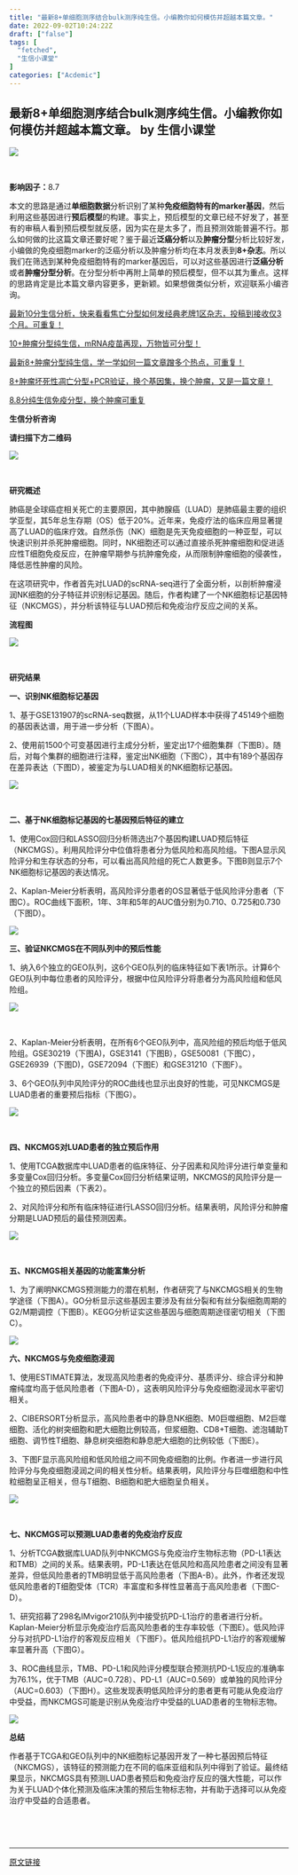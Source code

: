 ```yaml
---
title: "最新8+单细胞测序结合bulk测序纯生信。小编教你如何模仿并超越本篇文章。"
date: 2022-09-02T10:24:22Z
draft: ["false"]
tags: [
  "fetched",
  "生信小课堂"
]
categories: ["Acdemic"]
---
```

最新8+单细胞测序结合bulk测序纯生信。小编教你如何模仿并超越本篇文章。 by 生信小课堂
------
<div><p><img data-galleryid="" data-ratio="0.5160905840286055" data-s="300,640" data-src="https://mmbiz.qpic.cn/mmbiz_png/qw8jImtmeZG4ugPRm8tibMs1YnesA9yBv09q2KeXMYtfJJDgTnpSKu88vkmxIuV1ja0XP4Qa2S3DyxZyREymV5w/640?wx_fmt=png" data-type="png" data-w="839" src="https://mmbiz.qpic.cn/mmbiz_png/qw8jImtmeZG4ugPRm8tibMs1YnesA9yBv09q2KeXMYtfJJDgTnpSKu88vkmxIuV1ja0XP4Qa2S3DyxZyREymV5w/640?wx_fmt=png"></p><p><br></p><p><strong>影响因子：</strong>8.7</p><p>本文的思路是通过<span><strong>单细胞数据</strong></span>分析识别了某种<span><strong>免疫细胞特有的marker基因</strong></span>，然后利用这些基因进行<span><strong>预后模型</strong></span>的构建。事实上，预后模型的文章已经不好发了，甚至有的审稿人看到预后模型就反感，因为实在是太多了，而且预测效能普遍不行。那么如何做的比这篇文章还要好呢？鉴于最近<span><strong>泛癌分析</strong></span>以及<span><strong>肿瘤分型</strong></span>分析比较好发，小编做的免疫细胞marker的泛癌分析以及肿瘤分析均在本月发表到<span><strong>8+杂志</strong></span>。所以我们在筛选到某种免疫细胞特有的marker基因后，可以对这些基因进行<span><strong>泛癌分析</strong></span>或者<span><strong>肿瘤分型分析</strong></span>。在分型分析中再附上简单的预后模型，但不以其为重点。这样的思路肯定是比本篇文章内容更多，更新颖。如果想做类似分析，欢迎联系小编咨询。</p><p><a target="_blank" href="http://mp.weixin.qq.com/s?__biz=Mzg3NDE3NTk4MA==&amp;mid=2247492422&amp;idx=6&amp;sn=db537e6a10412a51b123c9629a41730a&amp;chksm=ced66fc5f9a1e6d3adbda26e9256157e2af1906fcaa614d789612553e651d62f47aa8fd17c05&amp;scene=21#wechat_redirect" textvalue="最新10分生信分析，快来看看焦亡分型如何发经典老牌1区杂志，投稿到接收仅3个月。可重复！" linktype="text" imgurl="" imgdata="null" data-itemshowtype="0" tab="innerlink" data-linktype="2">最新10分生信分析，快来看看焦亡分型如何发经典老牌1区杂志，投稿到接收仅3个月。可重复！</a><br></p><p><a target="_blank" href="http://mp.weixin.qq.com/s?__biz=Mzg3NDE3NTk4MA==&amp;mid=2247492422&amp;idx=6&amp;sn=db537e6a10412a51b123c9629a41730a&amp;chksm=ced66fc5f9a1e6d3adbda26e9256157e2af1906fcaa614d789612553e651d62f47aa8fd17c05&amp;scene=21#wechat_redirect" textvalue="10+肿瘤分型纯生信，mRNA疫苗再现，万物皆可分型！" linktype="text" imgurl="" imgdata="null" data-itemshowtype="0" tab="innerlink" data-linktype="2">10+肿瘤分型纯生信，mRNA疫苗再现，万物皆可分型！</a><br></p><p><a target="_blank" href="http://mp.weixin.qq.com/s?__biz=Mzg3NDE3NTk4MA==&amp;mid=2247492758&amp;idx=3&amp;sn=0908a060f2e04b657749a8c353c8fcfb&amp;chksm=ced66815f9a1e103d48be148c2477f4087ef86fc705f39414c5f9deb1764e4499862cbbeb4a8&amp;scene=21#wechat_redirect" textvalue="最新8+肿瘤分型纯生信，学一学如何一篇文章蹭多个热点，可重复！" linktype="text" imgurl="" imgdata="null" data-itemshowtype="0" tab="innerlink" data-linktype="2">最新8+肿瘤分型纯生信，学一学如何一篇文章蹭多个热点，可重复！</a><br></p><p><a target="_blank" href="http://mp.weixin.qq.com/s?__biz=Mzg3NDE3NTk4MA==&amp;mid=2247492721&amp;idx=2&amp;sn=81eb5fc87e7697d6a9ee870171835118&amp;chksm=ced668f2f9a1e1e4debb595308b0bc99ae85b8df2d7945edc643c17dc9ce3c5cc3f9b27ae0d6&amp;scene=21#wechat_redirect" textvalue="8+肿瘤坏死性凋亡分型+PCR验证，换个基因集，换个肿瘤，又是一篇文章！" linktype="text" imgurl="" imgdata="null" data-itemshowtype="0" tab="innerlink" data-linktype="2">8+肿瘤坏死性凋亡分型+PCR验证，换个基因集，换个肿瘤，又是一篇文章！</a><br></p><p><a target="_blank" href="http://mp.weixin.qq.com/s?__biz=Mzg3NDE3NTk4MA==&amp;mid=2247492422&amp;idx=5&amp;sn=59eeac0e09c075e0ff43391f603a9c6e&amp;chksm=ced66fc5f9a1e6d3e3a51175cc88cde64759447fa8510bbdf81e0a6abea99aab671c19726222&amp;scene=21#wechat_redirect" textvalue="8.8分纯生信免疫分型，换个肿瘤可重复" linktype="text" imgurl="" imgdata="null" data-itemshowtype="0" tab="innerlink" data-linktype="2">8.8分纯生信免疫分型，换个肿瘤可重复</a><strong><br></strong></p><section><span><strong><span>生信分析咨询</span></strong></span></section><p><span><strong><span>请扫描下方二维码</span></strong></span></p><p><img data-backh="430" data-backw="430" data-ratio="1" data-s="300,640" data-src="https://mmbiz.qpic.cn/mmbiz_png/qw8jImtmeZGiasmWJMCs5ib6TujDtZTGNQlS9jENFH7UB068iaZ8j6NXCson0NY5XcPEe2OX5vWuReex14ms2MI6Q/640?wx_fmt=png&amp;wxfrom=5&amp;wx_lazy=1&amp;wx_co=1" data-type="png" data-w="430" src="https://mmbiz.qpic.cn/mmbiz_png/qw8jImtmeZGiasmWJMCs5ib6TujDtZTGNQlS9jENFH7UB068iaZ8j6NXCson0NY5XcPEe2OX5vWuReex14ms2MI6Q/640?wx_fmt=png&amp;wxfrom=5&amp;wx_lazy=1&amp;wx_co=1"></p><p><br></p><p><strong>研究概述</strong></p><p>肺癌是全球癌症相关死亡的主要原因，其中肺腺癌（LUAD）是肺癌最主要的组织学亚型，其5年总生存期（OS）低于20%。近年来，免疫疗法的临床应用显著提高了LUAD的临床疗效。自然杀伤（NK）细胞是先天免疫细胞的一种亚型，可以快速识别并杀死肿瘤细胞。同时，NK细胞还可以通过直接杀死肿瘤细胞和促进适应性T细胞免疫反应，在肿瘤早期参与抗肿瘤免疫，从而限制肿瘤细胞的侵袭性，降低恶性肿瘤的风险。</p><p>在这项研究中，作者首先对LUAD的scRNA-seq进行了全面分析，以剖析肿瘤浸润NK细胞的分子特征并识别标记基因。随后，作者构建了一个NK细胞标记基因特征（NKCMGS），并分析该特征与LUAD预后和免疫治疗反应之间的关系。</p><p><strong>流程图</strong></p><p><img data-galleryid="" data-ratio="0.4322508398656215" data-s="300,640" data-src="https://mmbiz.qpic.cn/mmbiz_png/qw8jImtmeZG4ugPRm8tibMs1YnesA9yBv8NHriazZN2nMgsrz6cAlNbK9L8t2l7GIzAEa3JMf5WYwhheurKVcc2g/640?wx_fmt=png" data-type="png" data-w="893" src="https://mmbiz.qpic.cn/mmbiz_png/qw8jImtmeZG4ugPRm8tibMs1YnesA9yBv8NHriazZN2nMgsrz6cAlNbK9L8t2l7GIzAEa3JMf5WYwhheurKVcc2g/640?wx_fmt=png"></p><p><br></p><p><strong>研究结果</strong></p><p><strong>一、识别NK细胞标记基因</strong></p><p>1、基于GSE131907的scRNA-seq数据，从11个LUAD样本中获得了45149个细胞的基因表达谱，用于进一步分析（下图A）。</p><p>2、使用前1500个可变基因进行主成分分析，鉴定出17个细胞集群（下图B）。随后，对每个集群的细胞进行注释，鉴定出NK细胞（下图C），其中有189个基因存在差异表达（下图D），被鉴定为与LUAD相关的NK细胞标记基因。</p><p><img data-galleryid="" data-ratio="0.8018327605956472" data-s="300,640" data-src="https://mmbiz.qpic.cn/mmbiz_png/qw8jImtmeZG4ugPRm8tibMs1YnesA9yBvVrKnPMibvHpibibQdIQZ7KQp8tbAjXE6SVQia8ATaJfLeibEA3W7gMcErMg/640?wx_fmt=png" data-type="png" data-w="873" src="https://mmbiz.qpic.cn/mmbiz_png/qw8jImtmeZG4ugPRm8tibMs1YnesA9yBvVrKnPMibvHpibibQdIQZ7KQp8tbAjXE6SVQia8ATaJfLeibEA3W7gMcErMg/640?wx_fmt=png"></p><p><br></p><p><strong>二、基于NK细胞标记基因的七基因预后特征的建立</strong></p><p>1、使用Cox回归和LASSO回归分析筛选出7个基因构建LUAD预后特征（NKCMGS）。利用风险评分中位值将患者分为低风险和高风险组。下图A显示风险评分和生存状态的分布，可以看出高风险组的死亡人数更多。下图B则显示7个NK细胞标记基因的表达情况。</p><p>2、Kaplan-Meier分析表明，高风险评分患者的OS显著低于低风险评分患者（下图C）。ROC曲线下面积，1年、3年和5年的AUC值分别为0.710、0.725和0.730（下图D）。</p><p><img data-galleryid="" data-ratio="0.7441077441077442" data-s="300,640" data-src="https://mmbiz.qpic.cn/mmbiz_png/qw8jImtmeZG4ugPRm8tibMs1YnesA9yBvhSgo8LVom6eBJBZ68IVt1SIaAyHeb5EHzGj15mXVVGWIJP6sg57mKw/640?wx_fmt=png" data-type="png" data-w="891" src="https://mmbiz.qpic.cn/mmbiz_png/qw8jImtmeZG4ugPRm8tibMs1YnesA9yBvhSgo8LVom6eBJBZ68IVt1SIaAyHeb5EHzGj15mXVVGWIJP6sg57mKw/640?wx_fmt=png"></p><p><strong>三、验证NKCMGS在不同队列中的预后性能</strong></p><p>1、纳入6个独立的GEO队列，这6个GEO队列的临床特征如下表1所示。计算6个GEO队列中每位患者的风险评分，根据中位风险评分将患者分为高风险组和低风险组。</p><p><img data-galleryid="" data-ratio="0.4302213666987488" data-s="300,640" data-src="https://mmbiz.qpic.cn/mmbiz_png/qw8jImtmeZG4ugPRm8tibMs1YnesA9yBvNp0nYjTVpDyBcccQtn7WspRhibBsvmIqdl8iaMcHs2dySLTmgpr8Vm6Q/640?wx_fmt=png" data-type="png" data-w="1039" src="https://mmbiz.qpic.cn/mmbiz_png/qw8jImtmeZG4ugPRm8tibMs1YnesA9yBvNp0nYjTVpDyBcccQtn7WspRhibBsvmIqdl8iaMcHs2dySLTmgpr8Vm6Q/640?wx_fmt=png"></p><p><br></p><p>2、Kaplan-Meier分析表明，在所有6个GEO队列中，高风险组的预后均低于低风险组。GSE30219（下图A)，GSE3141（下图B），GSE50081（下图C），GSE26939（下图D)，GSE72094（下图E）和GSE31210（下图F）。</p><p>3、6个GEO队列中风险评分的ROC曲线也显示出良好的性能，可见NKCMGS是LUAD患者的重要预后指标（下图G）。</p><p><img data-backh="589" data-backw="405" data-galleryid="" data-ratio="1.454320987654321" data-s="300,640" data-src="https://mmbiz.qpic.cn/mmbiz_png/qw8jImtmeZG4ugPRm8tibMs1YnesA9yBvLY2QHvcYAsqWiaLwu2EqiaUa0yxajCaqe0MsiaAvJAaXE00j7F4n7QTXw/640?wx_fmt=png" data-type="png" data-w="405" src="https://mmbiz.qpic.cn/mmbiz_png/qw8jImtmeZG4ugPRm8tibMs1YnesA9yBvLY2QHvcYAsqWiaLwu2EqiaUa0yxajCaqe0MsiaAvJAaXE00j7F4n7QTXw/640?wx_fmt=png"></p><p><br></p><p><strong>四、NKCMGS对LUAD患者的独立预后作用</strong></p><p>1、使用TCGA数据库中LUAD患者的临床特征、分子因素和风险评分进行单变量和多变量Cox回归分析。多变量Cox回归分析结果证明，NKCMGS的风险评分是一个独立的预后因素（下表2）。</p><p>2、对风险评分和所有临床特征进行LASSO回归分析。结果表明，风险评分和肿瘤分期是LUAD预后的最佳预测因素。</p><p><img data-galleryid="" data-ratio="0.6964112512124151" data-s="300,640" data-src="https://mmbiz.qpic.cn/mmbiz_png/qw8jImtmeZG4ugPRm8tibMs1YnesA9yBvuADAufmsSHibtQUa8fUbL9MoJUjmZ5UO1EruJ3mib1CCWw8q8hMh2N9w/640?wx_fmt=png" data-type="png" data-w="1031" src="https://mmbiz.qpic.cn/mmbiz_png/qw8jImtmeZG4ugPRm8tibMs1YnesA9yBvuADAufmsSHibtQUa8fUbL9MoJUjmZ5UO1EruJ3mib1CCWw8q8hMh2N9w/640?wx_fmt=png"></p><p><br></p><p><strong>五、NKCMGS相关基因的功能富集分析</strong></p><p>1、为了阐明NKCMGS预测能力的潜在机制，作者研究了与NKCMGS相关的生物学途径（下图A）。GO分析显示这些基因主要涉及有丝分裂和有丝分裂细胞周期的G2/M期调控（下图B）。KEGG分析证实这些基因与细胞周期途径密切相关（下图C）。</p><p><img data-galleryid="" data-ratio="0.7706422018348624" data-s="300,640" data-src="https://mmbiz.qpic.cn/mmbiz_png/qw8jImtmeZG4ugPRm8tibMs1YnesA9yBvhMEDhGH2tuUtyYnHbCqVkoTJwdvysBibiaCnhEEGoYtYmEpsaI4r5OrQ/640?wx_fmt=png" data-type="png" data-w="763" src="https://mmbiz.qpic.cn/mmbiz_png/qw8jImtmeZG4ugPRm8tibMs1YnesA9yBvhMEDhGH2tuUtyYnHbCqVkoTJwdvysBibiaCnhEEGoYtYmEpsaI4r5OrQ/640?wx_fmt=png"></p><p><strong>六、NKCMGS与免疫细胞浸润</strong></p><p>1、使用ESTIMATE算法，发现高风险患者的免疫评分、基质评分、综合评分和肿瘤纯度均高于低风险患者（下图A-D），这表明风险评分与免疫细胞浸润水平密切相关。</p><p>2、CIBERSORT分析显示，高风险患者中的静息NK细胞、M0巨噬细胞、M2巨噬细胞、活化的树突细胞和肥大细胞比例较高，但浆细胞、CD8+T细胞、滤泡辅助T细胞、调节性T细胞、静息树突细胞和静息肥大细胞的比例较低（下图E）。</p><p>3、下图F显示高风险组和低风险组之间不同免疫细胞的比例。作者进一步进行风险评分与免疫细胞浸润之间的相关性分析。结果表明，风险评分与巨噬细胞和中性粒细胞呈正相关，但与T细胞、B细胞和肥大细胞呈负相关。</p><p><img data-galleryid="" data-ratio="0.6656441717791411" data-s="300,640" data-src="https://mmbiz.qpic.cn/mmbiz_png/qw8jImtmeZG4ugPRm8tibMs1YnesA9yBvRyicRV68Du4j6zWZ3xfwH2uz7Y53Yia1erBmqMs6b2l9Va5AdPosoAEQ/640?wx_fmt=png" data-type="png" data-w="978" src="https://mmbiz.qpic.cn/mmbiz_png/qw8jImtmeZG4ugPRm8tibMs1YnesA9yBvRyicRV68Du4j6zWZ3xfwH2uz7Y53Yia1erBmqMs6b2l9Va5AdPosoAEQ/640?wx_fmt=png"></p><p><br></p><p><strong>七、NKCMGS可以预测LUAD患者的免疫治疗反应</strong></p><p>1、分析TCGA数据库LUAD队列中NKCMGS与免疫治疗生物标志物（PD-L1表达和TMB）之间的关系。结果表明，PD-L1表达在低风险和高风险患者之间没有显著差异，但低风险患者的TMB明显低于高风险患者（下图A-B）。此外，作者还发现低风险患者的T细胞受体（TCR）丰富度和多样性显著高于高风险患者（下图C-D）。</p><p>1、研究招募了298名IMvigor210队列中接受抗PD-L1治疗的患者进行分析。Kaplan-Meier分析显示免疫治疗后高风险患者的生存率较低（下图E）。低风险评分与对抗PD-L1治疗的客观反应相关（下图F）。低风险组抗PD-L1治疗的客观缓解率显著升高（下图G）。</p><p>3、ROC曲线显示，TMB、PD-L1和风险评分模型联合预测抗PD-L1反应的准确率为76.1%，优于TMB（AUC=0.728）、PD-L1（AUC=0.569）或单独的风险评分（AUC=0.603）（下图H）。这些发现表明低风险评分的患者更有可能从免疫治疗中受益，而NKCMGS可能是识别从免疫治疗中受益的LUAD患者的生物标志物。</p><p><img data-galleryid="" data-ratio="0.5688442211055277" data-s="300,640" data-src="https://mmbiz.qpic.cn/mmbiz_png/qw8jImtmeZG4ugPRm8tibMs1YnesA9yBvHibJGN59dFf31XN2VoOHJcUDgIxnkpClLrfBBUyvKPS8u3sFXQUic6ZQ/640?wx_fmt=png" data-type="png" data-w="995" src="https://mmbiz.qpic.cn/mmbiz_png/qw8jImtmeZG4ugPRm8tibMs1YnesA9yBvHibJGN59dFf31XN2VoOHJcUDgIxnkpClLrfBBUyvKPS8u3sFXQUic6ZQ/640?wx_fmt=png"></p><p><strong>总结</strong></p><p>作者基于TCGA和GEO队列中的NK细胞标记基因开发了一种七基因预后特征（NKCMGS），该特征的预测能力在不同的临床亚组和队列中得到了验证。最终结果显示，NKCMGS具有预测LUAD患者预后和免疫治疗反应的强大性能，可以作为关于LUAD个体化预测及临床决策的预后生物标志物，并有助于选择可以从免疫治疗中受益的合适患者。</p><p><br></p><p><br></p></div>  
<hr>
<a href="https://mp.weixin.qq.com/s/h-4xe6ZPBv3jjGoeixb1pQ",target="_blank" rel="noopener noreferrer">原文链接</a>
